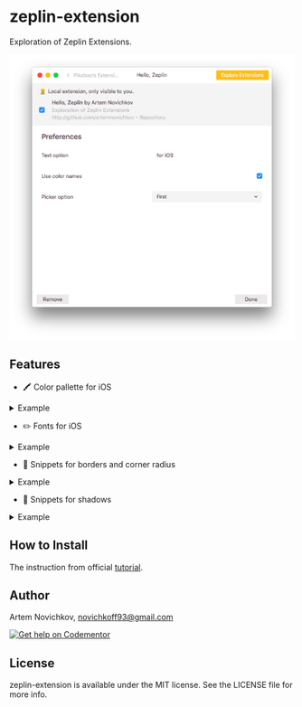 # zeplin-extension
Exploration of Zeplin Extensions.

<p align="center">
<img src=".github/screenshot.png" />
</p>

## Features

- 🖍 Color pallette for iOS

<details><summary>Example</summary>
<p>

```swift
import UIKit

extension UIColor {

    static let electricBlue = UIColor(red: 0/255, green: 86/255, blue: 255/255, alpha: 1)
}
```

</p>
</details>

- ✏️ Fonts for iOS

<details><summary>Example</summary>
<p>

```swift
import UIKit

extension UIFont {

    static func BloggerSansBold(ofSize: CGFloat) -> UIFont {
        return UIFont(name: "BloggerSans-Bold", size: size)!
    }
}
```

</p>
</details>

- 🚧 Snippets for borders and corner radius

<details><summary>Example</summary>
<p>

```swift
view.layer.borderWidth = 4
view.layer.borderColor = UIColor.white.cgColor
view.layer.cornerRadius = 40
```

</p>
</details>

- 🌚 Snippets for shadows

<details><summary>Example</summary>
<p>

```swift
view.layer.shadowColor = UIColor.black8.cgColor
view.layer.shadowOffset = CGSize(width: 0, height: 4)
view.layer.shadowRadius = 8
```

</p>
</details>

## How to Install

The instruction from official [tutorial](https://github.com/zeplin/zeplin-extension-documentation/blob/master/tutorial.md#adding-a-local-extension).

## Author

Artem Novichkov, novichkoff93@gmail.com

[![Get help on Codementor](https://cdn.codementor.io/badges/get_help_github.svg)](https://www.codementor.io/artemnovichkov?utm_source=github&utm_medium=button&utm_term=artemnovichkov&utm_campaign=github)

## License

zeplin-extension is available under the MIT license. See the LICENSE file for more info.

